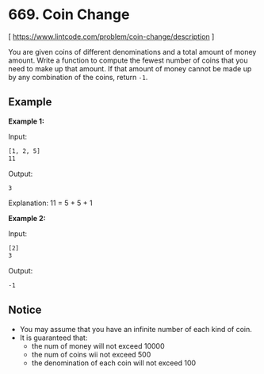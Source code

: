 # 669. Coin Change
[ https://www.lintcode.com/problem/coin-change/description ]

You are given coins of different denominations and a total amount of money amount. Write a function to compute the fewest number of coins that you need to make up that amount. If that amount of money cannot be made up by any combination of the coins, return `-1`.

## Example
**Example 1:**

Input:
```sh
[1, 2, 5]
11
```
Output:
```sh
3
```
Explanation: 
11 = 5 + 5 + 1

**Example 2:**

Input:
```sh
[2]
3
```
Output:
```sh
-1
```

## Notice
- You may assume that you have an infinite number of each kind of coin.
- It is guaranteed that:
    - the num of money will not exceed 10000
    - the num of coins wii not exceed 500
    - the denomination of each coin will not exceed 100